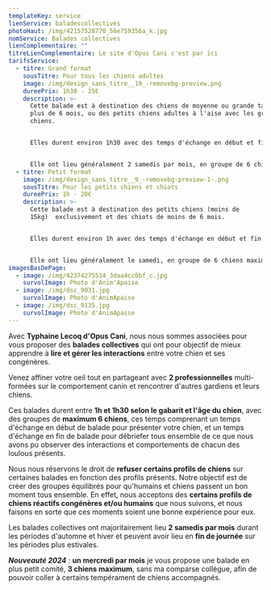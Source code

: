 ```yaml
---
templateKey: service
lienService: baladescollectives
photoHaut: /img/42157528770_56e759356a_k.jpg
nomService: Balades collectives
lienComplementaire: ""
titreLienComplementaire: Le site d'Opus Cani c'est par ici
tarifsService:
  - titre: Grand format
    sousTitre: Pour tous les chiens adultes
    image: /img/design_sans_titre__10_-removebg-preview.png
    dureePrix: 1h30 - 25€
    description: >-
      Cette balade est à destination des chiens de moyenne ou grande taille de
      plus de 6 mois, ou des petits chiens adultes à l'aise avec les grands
      chiens.


      E﻿lles durent environ 1h30 avec des temps d'échange en début et fin de balade pour toujours mieux comprendre et s'adapter à nos loulous.


      E﻿lle ont lieu généralement 2 samedis par mois, en groupe de 6 chiens maximum, et 1 mercredi par mois, en groupe de 3 chiens maximum.
  - titre: Petit format
    image: /img/design_sans_titre__9_-removebg-preview-1-.png
    sousTitre: Pour les petits chiens et chiots
    dureePrix: 1h - 20€
    description: >-
      Cette balade est à destination des petits chiens (moins de
      15kg)  exclusivement et des chiots de moins de 6 mois.


      E﻿lles durent environ 1h avec des temps d'échange en début et fin de balade pour toujours mieux comprendre et s'adapter à nos loulous.


      E﻿lle ont lieu généralement le samedi, en groupe de 6 chiens maximum, ou le mercredi, en groupe de 3 chiens maximum, à une fréquence d'environ 1 balade toutes les 4 balades collectives proposées.
imagesBasDePage:
  - image: /img/42374275534_3daa4cc0bf_c.jpg
    survolImage: Photo d'Anim'Apaise
  - image: /img/dsc_9031.jpg
    survolImage: Photo d'AnimApaise
  - image: /img/dsc_9135.jpg
    survolImage: Photo d'AnimApaise
---
```

A﻿vec **Typhaine Lecoq d'Opus Cani**, nous nous sommes associées pour vous proposer des **balades collectives** qui ont pour objectif de mieux apprendre à **lire et gérer les interactions** entre votre chien et ses congénères.

V﻿enez affiner votre oeil tout en partageant avec **2 professionnelles** multi-formées sur le comportement canin et rencontrer d'autres gardiens et leurs chiens.

C﻿es balades durent entre **1h et 1h30 selon le gabarit et l'âge du chien**, avec des groupes de **maximum 6 chiens**, ces temps comprenant un temps d'échange en début de balade pour présenter votre chien, et un temps d'échange en fin de balade pour débriefer tous ensemble de ce que nous avons pu observer des interactions et comportements de chacun des loulous présents. 

N﻿ous nous réservons le droit de **refuser certains profils de chiens** sur certaines balades en fonction des profils présents. Notre objectif est de créer des groupes équilibrés pour qu'humains et chiens passent un bon moment tous ensemble. En effet, nous acceptons des **certains profils de chiens réactifs congénères et/ou humains** que nous suivons, et nous faisons en sorte que ces moments soient une bonne expérience pour eux. 

L﻿es balades collectives ont majoritairement lieu **2 samedis par mois** durant les périodes d'automne et hiver et peuvent avoir lieu en **fin de journée** sur les périodes plus estivales.

***N﻿ouveauté 2024*** : **un mercredi par mois** je vous propose une balade en plus petit comité, **3 chiens maximum**, sans ma comparse collègue, afin de pouvoir coller à certains tempérament de chiens accompagnés.
